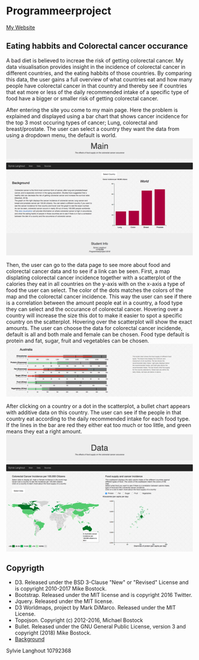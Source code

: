 # Programmeerproject

[My Website](https://slanghout.github.io/Programmeerproject/)

## Eating habbits and Colorectal cancer occurance

A bad diet is believed to increae the risk of getting colorectal cancer. My data visualisation provides insight in the incidence of colorectal cancer in different countries, and the eating habbits of those countries. By comparing this data, the user gains a full overview of what countries eat and how many people have colorectal cancer in that country and thereby see if countries that eat more or less of the daily recommended intake of a specific type of food have a bigger or smaller risk of getting colorectal cancer.

After entering the site you come to my main page. Here the problem is explained and displayed using a bar chart that shows cancer incidence for the top 3 most occuring types of cancer; Lung, colorectal and breast/prostate. The user can select a country they want the data from using a dropdown menu, the default is world.
![](doc/main_page.png)

Then, the user can go to the data page to see more about food and colorectal cancer data and to see if a link can be seen. First, a map displating colorectal cancer incidence together with a scatterplot of the calories they eat in all countries on the y-axis with on the x-axis a type of food the user can select. The color of the dots matches the colors of the map and the colorectal cancer incidence. This way the user can see if there is a correlation between the amount people eat in a country, a food type they can select and the occurance of colorectal cancer. Hovering over a country will increase the size this dot to make it easier to spot a specific country on the scatterplot. Hovering over the scatterplot will show the exact amounts. The user can choose the data for colorectal cancer incidende, default is all and both male and female can be chosen. Food type default is protein and fat, sugar, fruit and vegetables can be chosen. 
![](doc/bullet_chart.png)

After clicking on a country or a dot in the scatterplot, a bullet chart appears with additive data on this country. The user can see if the people in that country eat according to the daily recommended intake for each food type. If the lines in the bar are red they either eat too much or too little, and green means they eat a right amount.
![](doc/map_and_scatter.png)

## Copyrigth
- D3. Released under the BSD 3-Clause "New" or "Revised" License and is copyright 2010-2017 Mike Bostock.
- Bootstrap. Released under the MIT license and is copyright 2016 Twitter.
- Jquery. Released under the MIT license.
- D3 Worldmaps, project by Mark DiMarco. Released under the MIT License.
- Topojson. Copyright (c) 2012-2016, Michael Bostock
- Bullet. Released under the GNU General Public License, version 3 and copyright (2018) Mike Bostock.
- [Background](https://www.toptal.com/designers/subtlepatterns/)

Sylvie Langhout
10792368